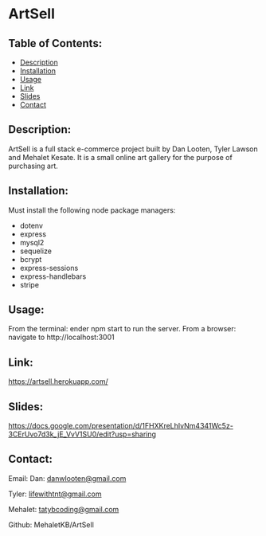 # ArtSell

## Table of Contents:

- [Description](#description)
- [Installation](#installation)
- [Usage](#usage)
- [Link](#link)
- [Slides](#slides)
- [Contact](#contact)

## Description:

ArtSell is a full stack e-commerce project built by Dan Looten, Tyler Lawson and Mehalet Kesate. It is a small online art gallery for the purpose of purchasing art.

## Installation:

Must install the following node package managers:

- dotenv
- express
- mysql2
- sequelize
- bcrypt
- express-sessions
- express-handlebars
- stripe

## Usage:

From the terminal: ender npm start to run the server.
From a browser: navigate to http://localhost:3001

## Link:

https://artsell.herokuapp.com/

## Slides:

https://docs.google.com/presentation/d/1FHXKreLhIvNm4341Wc5z-3CErUvo7d3k_jE_VvV1SU0/edit?usp=sharing

## Contact:

Email:
Dan: danwlooten@gmail.com

Tyler: lifewithtnt@gmail.com

Mehalet: tatybcoding@gmail.com

Github: MehaletKB/ArtSell
